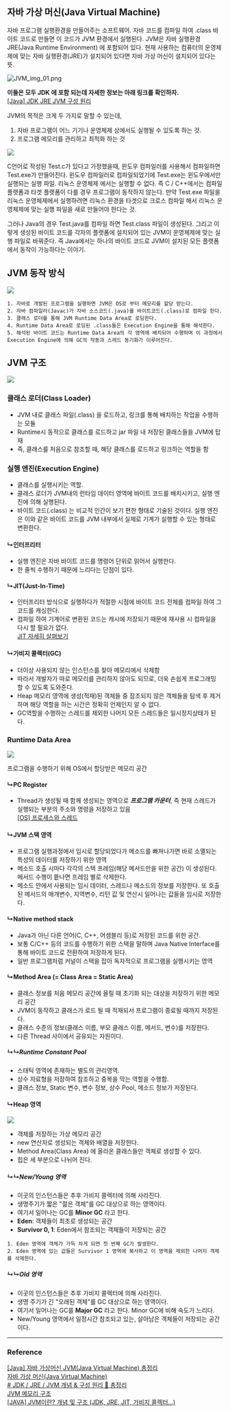## 자바 가상 머신(Java Virtual Machine)

자바 프로그램 실행환경을 만들어주는 소프트웨어. 자바 코드를 컴파일 하여 .class 바이트 코드로 만들면 이 코드가 JVM 환경에서 실행된다. JVM은 자바 실행환경 JRE(Java Runtime Environment) 에 포함되어 있다. 현재 사용하는 컴퓨터의 운영체제에 맞는 자바 실행환경(JRE)가 설치되어 있다면 자바 가상 머신이 설치되어 있다는 뜻.

![JVM_img_01.png](../Img/JVM_img_01.png)

**이들은 모두 JDK 에 포함 되는데 자세한 정보는 아래 링크를 확인하자.**  
[[Java] JDK JRE JVM 구성 원리]([Java]%20JDK%20JRE%20JVM%20구성%20원리.md)

JVM의 목적은 크게 두 가지로 말할 수 있는데,
1. 자바 프로그램이 어느 기기나 운영체제 상에서도 실행될 수 있도록 하는 것.
2. 프로그램 메모리를 관리하고 최적화 하는 것

![](../Img/JVM_img_02.png)

C언어로 작성된 Test.c가 있다고 가정했을때, 윈도우 컴파일러를 사용해서 컴파일하면 Test.exe가 만들어진다. 윈도우 컴파일러로 컴파일되었기에 Test.exe는 윈도우에서만 실행되는 실행 파일. 리눅스 운영체제 에서는 실행할 수 없다. 즉 C / C++에서는 컴파일 플랫폼과 타겟 플랫폼이 다를 경우 프로그램이 동작하지 않는다. 만약 Test.exe 파일을 리눅스 운영체제에서 실행하려면 리눅스 환경을 타겟으로 크로스 컴파일 해서 리눅스 운영체제에 맞는 실행 파일을 새로 만들어야 한다는 것.

그러나 Java의 경우 Test.java를 컴파일 하면 Test.class 파일이 생성된다. 그리고 이렇게 생성된 바이트 코드를 각자의 플랫폼에 설치되어 있는 JVM이 운영체제에 맞는 실행 파일로 바꿔준다. 즉 Java에서는 하나의 바이트 코드로 JVM이 설치된 모든 플랫폼에서 동작이 가능하다는 이야기.

## JVM 동작 방식
![](../Img/JVM_img_03.png)
```
1. 자바로 개발된 프로그램을 실행하면 JVM은 OS로 부터 메모리를 할당 받는다.  
2. 자바 컴파일러(Javac)가 자바 소스코드(.java)를 바이트코드(.class)로 컴파일 한다. 
3. 클래스 로더를 통해 JVM Runtime Data Area로 로딩한다.
4. Runtime Data Area로 로딩된 .class들은 Execution Engine을 통해 해석한다.
5. 해석된 바이트 코드는 Runtime Data Area의 각 영역에 배치되어 수행하며 이 과정에서 Execution Engine에 의해 GC의 작동과 스레드 동기화가 이루어진다.
```

## JVM 구조
![](../Img/JVM_img_04.png)

### 클래스 로더(Class Loader)
- JVM 내로 클래스 파일(.class) 을 로드하고, 링크를 통해 배치하는 작업을 수행하는 모듈
- Runtime시 동적으로 클래스를 로드하고 jar 파일 내 저장된 클래스들을 JVM에 탑재
- 즉, 클래스를 처음으로 참조할 때, 해당 클래스를 로드하고 링크하는 역할을 함

### 실행 엔진(Execution Engine)
- 클래스를 실행시키는 역할.
- 클래스 로더가 JVM내의 런타임 데이터 영역에 바이트 코드를 배치시키고, 실행 엔진에 의해 실행된다.
- 바이트 코드(.class) 는 비교적 인간이 보기 편한 형태로 기술된 것이다. 실행 엔진은 이와 같은 바이트 코드를 JVM 내부에서 실제로 기계가 실행할 수 있는 형태로 변환한다.

#### ↳인터프리터
- 실행 엔진은 자바 바이트 코드를 명령어 단위로 읽어서 실행한다.
- 한 줄씩 수행하기 때문에 느리다는 단점이 있다.

#### ↳JIT(Just-In-Time)
- 인터프리터 방식으로 실행하다가 적절한 시점에 바이트 코드 전체를 컴파일 하여 그 코드를 캐싱한다.
- 컴파일 하여 기계어로 변환된 코드는 캐시에 저장되기 때문에 재사용 시 컴파일을 다시 할 필요가 없다.  
[JIT 자세히 살펴보기]([Java]%20JIT%20란?.md)

#### ↳가비지 콜렉터(GC)
- 더이상 사용되지 않는 인스턴스를 찾아 메모리에서 삭제함
- 따라서 개발자가 따로 메모리를 관리하지 않아도 되므로, 더욱 손쉽게 프로그래밍 할 수 있도록 도와준다.
- Heap 메모리 영역에 생성(적재)된 객체들 중 잠조되지 않은 객체들을 탐색 후 제거하며 해당 역할을 하는 시간은 정확히 언제인지 알 수 없다.
- GC역할을 수행하는 스레드를 제외한 나머지 모든 스레드들은 일시정지상태가 된다.

### Runtime Data Area
![](../Img/JVM_img_05.png)

프로그램을 수행하기 위해 OS에서 할당받은 메모리 공간

#### ↳PC Register
- Thread가 생성될 때 함께 생성되는 영역으로 ***프로그램 카운터***, 즉 현재 스레드가 실행되는 부분의 주소와 명령을 저장하고 있음  
[[OS] 프로세스와 스레드]([OS]%20프로세스와%20스레드.md)

#### ↳JVM 스택 영역
- 프로그램 실행과정에서 임시로 할당되었다가 메소드를 빠져나가면 바로 소멸되는 특성의 데이터를 저장하기 위한 영역
- 메소드 호출 시마다 각각의 스택 프레임(해당 메서드만을 위한 공간) 이 생성된다. 메서드 수행이 띁나면 프레임 별로 삭제한다.
- 메소드 안에서 사용되는 임시 데이터, 스레드나 메소드의 정보를 저장한다. 또 호출된 메서드의 매개변수, 지역변수, 리턴 값 및 연산시 일어나는 값들을 임시로 저장한다.

#### ↳Native method stack
- Java가 아닌 다른 언어(C, C++, 어셈블리 등)로 저장된 코드를 위한 공간.
- 보통 C/C++ 등의 코드를 수행하기 위한 스택을 말하며 Java Native Interface를 통해 바이트 코드로 전환하여 저장하게 된다.
- 일반 프로그램처럼 커널이 스택을 잡아 독자적으로 프로그램을 실행시키는 영역

#### ↳Method Area (= Class Area = Static Area)
- 클래스 정보를 처음 메모리 공간에 올릴 때 초기화 되는 대상을 저장하기 위한 메모리 공간
- JVM이 동작하고 클래스가 로드 될 때 적재되서 프로그램이 종료될 때까지 저장된다.
- 클래스 수준의 정보(클래스 이름, 부모 클래스 이름, 메서드, 변수)를 저장한다.
- 다른 Thread 사이에서 공유되는 자원이다.

##### ↳↳Runtime Constant Pool
- 스태틱 영역에 존재하는 별도의 관리영역.
- 상수 자료형을 저장하여 참조하고 중복을 막는 역할을 수행함.
- 클래스 정보, Static 변수, 변수 정보, 상수 Pool, 메소드 정보가 저장된다.

#### ↳Heap 영역
![](../Img/JVM_img_06.png)  
- 객체를 저장하는 가상 메모리 공간
- new 연산자로 생성되는 객체와 배열을 저장한다.
- Method Area(Class Area) 에 올라온 클래스들만 객체로 생성할 수 있다.
- 힙은 세 부분으로 나뉘어 진다.

##### ↳↳New/Young 영역
- 이곳의 인스턴스들은 추후 가비지 콜렉터에 의해 사라진다.
- 생명주기가 짧은 "젊은 객체"를 GC 대상으로 하는 영역이다.
- 여기서 일어나는 GC를 **Minor GC** 라고 한다.
- **Eden**: 객체들이 최초로 생성되는 공간
- **Survivor 0, 1**: Eden에서 참조되는 객체들이 저장되는 공간
```
1. Eden 영역에 객체가 가득 차게 되면 첫 번째 GC가 발생한다.
2. Eden 영역에 있는 값들은 Survivor 1 영역에 복사하고 이 영역을 제외한 나머지 객체를 삭제한다.
```

##### ↳↳Old 영역
- 이곳의 인스턴스들은 추후 가비지 콜렉터에 의해 사라진다.
- 생명 주기가 긴 "오래된 객체"를 GC 대상으로 하는 영역이다.
- 여기서 일어나는 GC를 **Major GC** 라고 한다. Minor GC에 비해 속도가 느리다.
- New/Young 영역에서 일정시간 참조되고 있는, 살아남은 객체들이 저장되는 공간이다.

---

### Reference

[[Java] 자바 가상머신 JVM(Java Virtual Machine) 총정리](https://coding-factory.tistory.com/827)  
[자바 가상 머신(Java Virtual Machine)](https://github.com/gyoogle/tech-interview-for-developer/blob/master/Language/%5Bjava%5D%20%EC%9E%90%EB%B0%94%20%EA%B0%80%EC%83%81%20%EB%A8%B8%EC%8B%A0(Java%20Virtual%20Machine).md#%EC%9E%90%EB%B0%94-%EA%B0%80%EC%83%81-%EB%A8%B8%EC%8B%A0java-virtual-machine)  
[# JDK / JRE / JVM 개념 & 구성 원리 💯 총정리](https://inpa.tistory.com/entry/JAVA-%E2%98%95-JDK-JRE-JVM-%EA%B0%9C%EB%85%90-%EA%B5%AC%EC%84%B1-%EC%9B%90%EB%A6%AC-%F0%9F%92%AF-%EC%99%84%EB%B2%BD-%EC%B4%9D%EC%A0%95%EB%A6%AC)  
[JVM 메모리 구조](https://github.com/devFancy/2023-CS-Study/blob/main/java/java_jvm_architecture.md)  
[[JAVA] JVM이란? 개념 및 구조 (JDK, JRE, JIT, 가비지 콜렉터...)](https://doozi0316.tistory.com/entry/1%EC%A3%BC%EC%B0%A8-JVM%EC%9D%80-%EB%AC%B4%EC%97%87%EC%9D%B4%EB%A9%B0-%EC%9E%90%EB%B0%94-%EC%BD%94%EB%93%9C%EB%8A%94-%EC%96%B4%EB%96%BB%EA%B2%8C-%EC%8B%A4%ED%96%89%ED%95%98%EB%8A%94-%EA%B2%83%EC%9D%B8%EA%B0%80)